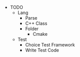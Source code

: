 - TODO
    - Lang
        - Parse
        - C++ Class
        - Folder
            - Cmake
    - Test
        - Choice Test Framework
        - Write Test Code